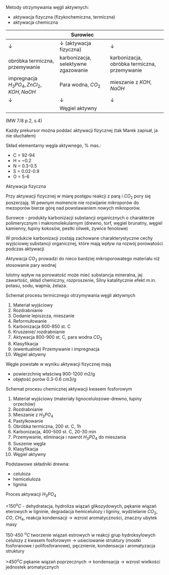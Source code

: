 Metody otrzymywania węgli aktywnych:

 - aktywacja fizyczna (fizykochemiczna, termiczna)
 - aktywacja chemiczna

| |Surowiec| | 
|-|-|-|
|$\downarrow$|$\downarrow$ (aktywacja fizyczna)|$\downarrow$|
| obróbka termiczna, przemywanie| karbonizacja, selektywne zgazowanie| karbonizacja, obróbka termiczna, przemywanie|
|impregnacja $H_3PO_4,ZnCl_2,KOH,NaOH$| Para wodna, $CO_2$| mieszanie z $KOH,NaOH$|
|$\downarrow$|$\downarrow$|$\downarrow$|
| |Węgiel aktywny| |

(MW 7/8 p.2, s.4)

Każdy prekursor można poddać aktywacji fizycznej (tak Marek zapisał, ja nie słuchałem)

Skład elementarny węgla aktywnego, % mas.:

- C = 92-94
- H = ~0.2
- N = 0.3-0.5
- S = 0.02-0.9
- O = 5-6

Aktywacja fizyczna

Przy aktywacji fizycznej w miarę postępu reakcji z parą i $CO_2$ pory się poszerzają. W pewnym momencie nie rozwijanie mikroporów do mezoporów bierze górę nad powstawaniem nowych mikroporów. 

Surowce - produkty karbonizacji substancji organicznych o charakterze polimerycznym i makromolekularnym (drewno, torf, węgiel brunatny, węgiel kamienny, łupiny kokosów, pestki oliwek, żywice fenolowe)

W produkcie karbonizacji zostają zachowane charakterystyczne cechy wyjściowej substancji organicznej, które mają wpływ na rozwój porowatości podczas aktywacji

Aktywacja $CO_2$ prowadzi do nieco bardziej mikroporowatego materiału niż stosowanie pary wodnej

Istotny wpływ na porowatość może mieć substancja mineralna, jej zawartość, skład chemiczny, rozproszenie, Silny katalitycznie efekt m.in. potasu, sodu, wapnia, żelaza.

Schemat procesu termicznego otrzymywania węgli aktywnych

1. Materiał wyjściowy
2. Rozdrabnianie
3. Dodanie lepiszcza, mieszanie
4. Reformułowanie
5. Karbonizacja 600-850 st. C
6. Kruszenie/ rozdrabnianie
7. Aktywacja 800-900 st. C, para wodna $CO_2$
8. Klasyfikacja
9. (ewentualnie) Przemywanie i impregnacja
10. Węgiel aktywny

Węgle powstałe w wyniku aktywacji fizycznej mają

- powierzchnię właściwą 900-1200 m2/g
- objętość porów 0.3-0.6 cm3/g

Schemat procesu chemicznej aktywacji kwasem fosforowym

1. Materiał wyjściowy (materiały lignocelulozowe-drewno, łupiny orzechów)
2. Rozdrabnianie
3. Mieszanie z $H_3PO_4$
4. Pastylkowanie
5. Obróbka termiczna, 200 st. C, 1h
6. Karbonizacja, 400-500 st. C, 20-30 min
7. Przemywanie, eliminacja i nawrót $H_3PO_4$ do mieszania
8. Suszenie węgla
9. Klasyfikacja
10. Węgiel aktywny

Podstawowe składniki drewna:

- celuloza
- hemiceluloza
- lignina

Proces aktywacji $H_3PO_4$

<150$^oC$ - dehydratacja, hydroliza wiązań glikozydowych, pękanie wiązań eterowych w ligninie, degradacja hemicelulozy i ligniny, wydzielanie $CO_2$, $CO$, $CH_4$, reakcja kondensacji  -> wzrost aromatyczności, znaczny ubytek masy

150-450 $^oC$ tworzenie wiązań estrowych w reakcji grup hydroksylowych celulozy z kwasem fosforowym -> usieciowanie struktury (mostki fosforanowe i polifosforanowe), pęcznienie, kondensacja i aromatyzacja struktury

\>450$^oC$ pękanie wiązań poprzecznych -> kondensacja -> wzrost wielkości jednostek aromatycznych



